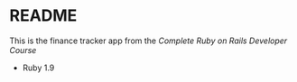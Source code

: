 # README

This is the finance tracker app from the *Complete Ruby on Rails Developer Course*


* Ruby 1.9


